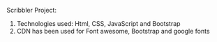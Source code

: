 Scribbler Project:
1. Technologies used: Html, CSS, JavaScript and Bootstrap
2. CDN has been used for Font awesome, Bootstrap and google fonts
